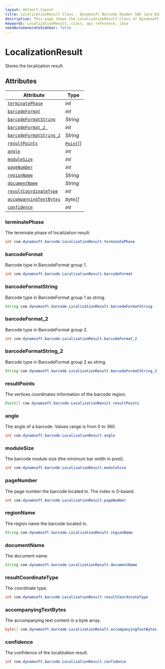 ```yaml
---
layout: default-layout
title: LocalizationResult Class - Dynamsoft Barcode Reader SDK Java Edition API Reference
description: This page shows the LocalizationResult Class of Dynamsoft Barcode Reader SDK Java Edition API Reference.
keywords: LocalizationResult, class, api reference, java
needAutoGenerateSidebar: false
---
```



# LocalizationResult
Stores the localization result.
  

## Attributes
  
| Attribute | Type |
|---------- | ---- |
| [`terminatePhase`](#terminatephase) | *int* |
| [`barcodeFormat`](#barcodeformat) | *int* |
| [`barcodeFormatString`](#barcodeformatstring) | *String* |
| [`barcodeFormat_2 `](#barcodeformat_2 ) | *int* |
| [`barcodeFormatString_2`](#barcodeformatstring_2) | *String* |
| [`resultPoints`](#resultpoints) | [`Point`](Point.md)\[\] |
| [`angle`](#angle) | *int* |
| [`moduleSize`](#modulesize) | *int* |
| [`pageNumber`](#pagenumber) | *int* |
| [`regionName`](#regionname) | *String* |
| [`documentName`](#documentname)| *String* |
| [`resultCoordinateType`](#resultcoordinatetype) | *int* |
| [`accompanyingTextBytes`](#accompanyingtextbytes) | *byte\[\]* |
| [`confidence`](#confidence) | *int* |


### terminatePhase
The terminate phase of localization result.
```java
int com.dynamsoft.barcode.LocalizationResult.terminatePhase
```

### barcodeFormat
Barcode type in BarcodeFormat group 1.
```java
int com.dynamsoft.barcode.LocalizationResult.barcodeFormat
```

### barcodeFormatString
Barcode type in BarcodeFormat group 1 as string.
```java
String com.dynamsoft.barcode.LocalizationResult.barcodeFormatString
```

### barcodeFormat_2
Barcode type in BarcodeFormat group 2.
```java
int com.dynamsoft.barcode.LocalizationResult.barcodeFormat_2
```

### barcodeFormatString_2
Barcode type in BarcodeFormat group 2 as string.
```java
String com.dynamsoft.barcode.LocalizationResult.barcodeFormatString_2
```

### resultPoints
The vertices coordinates information of the barcode region.
```java
Point[] com.dynamsoft.barcode.LocalizationResult.resultPoints
```

### angle
The angle of a barcode. Values range is from 0 to 360.
```java
int com.dynamsoft.barcode.LocalizationResult.angle
```

### moduleSize
The barcode module size (the minimum bar width in pixel).
```java
int com.dynamsoft.barcode.LocalizationResult.moduleSize
```

### pageNumber
The page number the barcode located in. The index is 0-based.
```java
int com.dynamsoft.barcode.LocalizationResult.pageNumber
```

### regionName
The region name the barcode located in.
```java
String com.dynamsoft.barcode.LocalizationResult.regionName
```

### documentName
The document name.
```java
String com.dynamsoft.barcode.LocalizationResult.documentName
```

### resultCoordinateType
The coordinate type.
```java
int com.dynamsoft.barcode.LocalizationResult.resultCoordinateType
```

### accompanyingTextBytes
The accompanying text content in a byte array.
```java
byte[] com.dynamsoft.barcode.LocalizationResult.accompanyingTextBytes
```

### confidence
The confidence of the localization result.
```java
int com.dynamsoft.barcode.LocalizationResult.confidence
```

